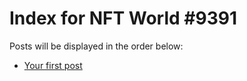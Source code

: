 # Index for NFT World #9391
Posts will be displayed in the order below:

- [Your first post](./001-first.md)


